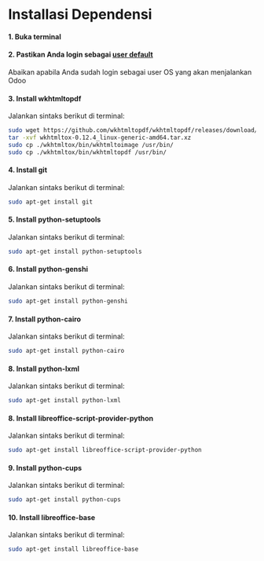 # Installasi Dependensi

#### 1. Buka terminal
#### 2. Pastikan Anda login sebagai [user default](../../terminologi.md#user-default)
Abaikan apabila Anda sudah login sebagai user OS yang akan menjalankan Odoo
#### 3. Install wkhtmltopdf
Jalankan sintaks berikut di terminal:

```bash
sudo wget https://github.com/wkhtmltopdf/wkhtmltopdf/releases/download/0.12.4/wkhtmltox-0.12.4_linux-generic-amd64.tar.xz
tar -xvf wkhtmltox-0.12.4_linux-generic-amd64.tar.xz
sudo cp ./wkhtmltox/bin/wkhtmltoimage /usr/bin/
sudo cp ./wkhtmltox/bin/wkhtmltopdf /usr/bin/
```
#### 4. Install git
Jalankan sintaks berikut di terminal:

```bash
sudo apt-get install git
```
#### 5. Install python-setuptools
Jalankan sintaks berikut di terminal:

```bash
sudo apt-get install python-setuptools
```
#### 6. Install python-genshi
Jalankan sintaks berikut di terminal:

```bash
sudo apt-get install python-genshi
```
#### 7. Install python-cairo
Jalankan sintaks berikut di terminal:

```bash
sudo apt-get install python-cairo
```
#### 8. Install python-lxml
Jalankan sintaks berikut di terminal:

```bash
sudo apt-get install python-lxml
```
#### 8. Install libreoffice-script-provider-python
Jalankan sintaks berikut di terminal:

```bash
sudo apt-get install libreoffice-script-provider-python
```
#### 9. Install python-cups
Jalankan sintaks berikut di terminal:

```bash
sudo apt-get install python-cups
```
#### 10. Install libreoffice-base
Jalankan sintaks berikut di terminal:

```bash
sudo apt-get install libreoffice-base
```
